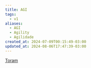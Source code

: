 ```yaml
---
title: AGI
tags:
  - v1
aliases:
  - AGI
  - Agility
  - Agilidade
created_at: 2024-07-09T00:15:49-03:00
updated_at: 2024-08-06T17:47:39-03:00
---
```


[Toram](../../../../rascunhos/2024/07/2024-07-06-Toram.md)
